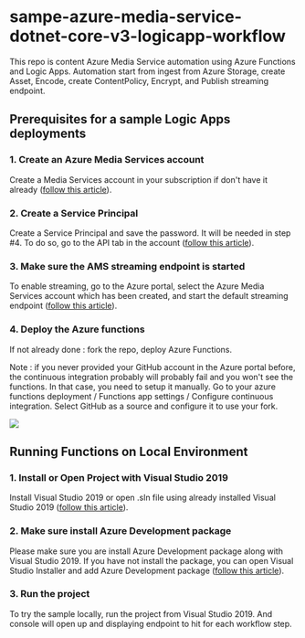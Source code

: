 # sampe-azure-media-service-dotnet-core-v3-logicapp-workflow

This repo is content Azure Media Service automation using Azure Functions and Logic Apps. Automation start from ingest from Azure Storage, create Asset, Encode, create ContentPolicy, Encrypt, and Publish streaming endpoint.


## Prerequisites for a sample Logic Apps deployments

### 1. Create an Azure Media Services account

Create a Media Services account in your subscription if don't have it already ([follow this article](https://docs.microsoft.com/en-us/azure/media-services/previous/media-services-portal-create-account)).

### 2. Create a Service Principal

Create a Service Principal and save the password. It will be needed in step #4. To do so, go to the API tab in the account ([follow this article](https://docs.microsoft.com/en-us/azure/media-services/media-services-portal-get-started-with-aad#service-principal-authentication)).

### 3. Make sure the AMS streaming endpoint is started

To enable streaming, go to the Azure portal, select the Azure Media Services account which has been created, and start the default streaming endpoint ([follow this article](https://docs.microsoft.com/en-us/azure/media-services/previous/media-services-portal-vod-get-started#start-the-streaming-endpoint)).

### 4. Deploy the Azure functions

If not already done : fork the repo, deploy Azure Functions.

Note : if you never provided your GitHub account in the Azure portal before, the continuous integration probably will probably fail and you won't see the functions. In that case, you need to setup it manually. Go to your azure functions deployment / Functions app settings / Configure continuous integration. Select GitHub as a source and configure it to use your fork.

<a href="https://portal.azure.com/#create/Microsoft.Template/uri/https%3A%2F%2Fraw.githubusercontent.com%2FAzure-Samples%2Fmedia-services-v3-dotnet-core-functions-integration%2Fmaster%2Fazuredeploy.json" target="_blank"><img src="http://azuredeploy.net/deploybutton.png"/></a>

## Running Functions on Local Environment

### 1. Install or Open Project with Visual Studio 2019

Install Visual Studio 2019 or open .sln file using already installed Visual Studio 2019 ([follow this article](https://visualstudio.microsoft.com/vs/)).

### 2. Make sure install Azure Development package

Please make sure you are install Azure Development package along with Visual Studio 2019. If you have not install the package, you can open Visual Studio Installer and add Azure Development package ([follow this article](https://visualstudio.microsoft.com/vs/features/azure/)).

### 3. Run the project

To try the sample locally, run the project from Visual Studio 2019. And console will open up and displaying endpoint to hit for each workflow step.
